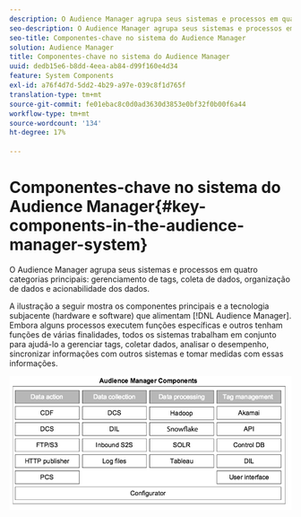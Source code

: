 ```yaml
---
description: O Audience Manager agrupa seus sistemas e processos em quatro categorias principais de gerenciamento de tags, coleta de dados, organização de dados e capacidade de ação de dados.
seo-description: O Audience Manager agrupa seus sistemas e processos em quatro categorias principais de gerenciamento de tags, coleta de dados, organização de dados e capacidade de ação de dados.
seo-title: Componentes-chave no sistema do Audience Manager
solution: Audience Manager
title: Componentes-chave no sistema do Audience Manager
uuid: dedb15e6-b8dd-4eea-ab84-d99f160e4d34
feature: System Components
exl-id: a76f4d7d-5dd2-4b29-a97e-039c8f1d765f
translation-type: tm+mt
source-git-commit: fe01ebac8c0d0ad3630d3853e0bf32f0b00f6a44
workflow-type: tm+mt
source-wordcount: '134'
ht-degree: 17%

---
```


# Componentes-chave no sistema do Audience Manager{#key-components-in-the-audience-manager-system}

O Audience Manager agrupa seus sistemas e processos em quatro categorias principais: gerenciamento de tags, coleta de dados, organização de dados e acionabilidade dos dados.

<!-- 

c_compstack.xml

 -->

A ilustração a seguir mostra os componentes principais e a tecnologia subjacente (hardware e software) que alimentam [!DNL Audience Manager]. Embora alguns processos executem funções específicas e outros tenham funções de várias finalidades, todos os sistemas trabalham em conjunto para ajudá-lo a gerenciar tags, coletar dados, analisar o desempenho, sincronizar informações com outros sistemas e tomar medidas com essas informações.

![](assets/components.png)
